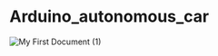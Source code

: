 # Arduino_autonomous_car
![My First Document (1)](https://user-images.githubusercontent.com/57687239/178119545-d448f9d4-82c6-470f-ba91-eee91519117c.png)
